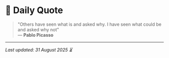 # 📜 Daily Quote

> "Others have seen what is and asked why. I have seen what could be and asked why not"  
> — **Pablo Picasso**

---

_Last updated: 31 August 2025 ⏳_
